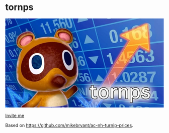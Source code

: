 # tornps

!["stonks" but with Timmy (or Tommy?) Nook and the word "tornps"](tornps.png "tornps")

[Invite me](https://discordapp.com/api/oauth2/authorize?client_id=704002376696070214&permissions=247872&scope=bot)

Based on https://github.com/mikebryant/ac-nh-turnip-prices.
